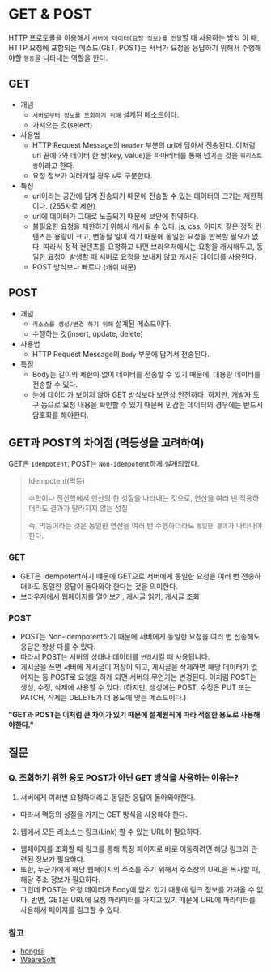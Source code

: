 # GET & POST
HTTP 프로토콜을 이용해서 `서버에 데이터(요청 정보)를 전달`할 때 사용하는 방식
이 때, HTTP 요청에 포함되는 메소드(GET, POST)는 서버가 요청을 응답하기 위해서 수행해야할 `행동`을 나타내는 역할을 한다.

## GET
- 개념
  - `서버로부터 정보를 조회하기 위해` 설계된 메소드이다.
  - 가져오는 것(select)
- 사용법
  - HTTP Request Message의 `Header` 부분의 url에 담아서 전송된다. 이처럼 url 끝에 ?와 데이터 한 쌍(key, value)을 파마리터를 통해 넘기는 것을 `쿼리스트링`이라고 한다.
  - 요청 정보가 여러개일 경우 `&`로 구분한다.
- 특징
  - url이라는 공간에 담겨 전송되기 때문에 전송할 수 있는 데이터의 크기는 제한적이다. (255자로 제한)
  - url에 데이터가 그대로 노출되기 때문에 보안에 취약하다.
  - 불필요한 요청을 제한하기 위해서 캐시될 수 있다. js, css, 이미지 같은 정적 컨텐츠는 용량이 크고, 변동될 일이 적기 때문에 동일한 요청을 반복할 필요가 없다. 따라서 정적 컨텐츠를 요청하고 나면 브라우저에서는 요청을 캐시해두고, 동일한 요청이 발생할 때 서버로 요청을 보내지 않고 캐시된 데이터를 사용한다.
  - POST 방식보다 빠르다.(캐쉬 때문)

## POST
- 개념
  - `리소스를 생성/변경 하기 위해` 설계된 메소드이다.
  - 수행하는 것(insert, update, delete)
- 사용법
  - HTTP Request Message의 `Body` 부분에 담겨서 전송된다. 
- 특징
  - Body는 길이의 제한이 없이 데이터를 전송할 수 있기 때문에, 대용량 데이터를 전송할 수 있다.
  - 눈에 데이터가 보이지 않아 GET 방식보다 보안상 안전하다. 하지만, 개발자 도구 등으로 요청 내용을 확인할 수 있기 때문에 민감한 데이터의 경우에는 반드시 암호화를 해야한다.


## GET과 POST의 차이점 (멱등성을 고려하여)
GET은 `Idempotent`, POST는 `Non-idempotent`하게 설계되었다.  
> Idempotent(멱등)
>
> 수학이나 전산학에서 연산의 한 성질을 나타내는 것으로, 연산을 여러 번 적용하더라도 결과가 달라지지 않는 성질
>
> 즉, 멱등이라는 것은 동일한 연산을 여러 번 수행하더라도 `동일한 결과`가 나타나야 한다.


### GET
- GET은 Idempotent하기 떄문에 GET으로 서버에게 동일한 요청을 여러 번 전송하더라도 동일한 응답이 돌아와야 한다는 것을 의미한다.
- 브라우저에서 웹페이지를 열어보기, 게시글 읽기, 게시글 조회

### POST
- POST는 Non-idempotent하기 때문에 서버에게 동일한 요청을 여러 번 전송해도 응답은 항상 다를 수 있다. 
- 따라서 POST는 서버의 상태나 데이터를 `변경`시킬 때 사용됩니다. 
- 게시글을 쓰면 서버에 게시글이 저장이 되고, 게시글을 삭제하면 해당 데이터가 없어지는 등 POST로 요청을 하게 되면 서버의 무언가는 변경된다. 이처럼 POST는 생성, 수정, 삭제에 사용할 수 있다. (하지만, 생성에는 POST, 수정은 PUT 또는 PATCH, 삭제는 DELETE가 더 용도에 맞는 메소드이다.)




**"GET과 POST는 이처럼 큰 차이가 있기 때문에 설계원칙에 따라 적절한 용도로 사용해야한다."**





## 질문
### Q. 조회하기 위한 용도 POST가 아닌 GET 방식을 사용하는 이유는?
1. 서버에게 여러번 요청하더라고 동일한 응답이 돌아와야한다.
  - 따라서 멱등의 성질을 가지는 GET 방식을 사용해야 한다.
2. 웹에서 모든 리소스는 링크(Link) 할 수 있는 URL이 필요하다.
  - 웹페이지를 조회할 때 링크를 통해 특정 페이지로 바로 이동하려면 해당 링크와 관련된 정보가 필요하다. 
  - 또한, 누군가에게 해당 웹페이지의 주소를 주기 위해서 주소창의 URL을 복사할 때, 해당 주소 정보가 필요하다. 
  - 그런데 POST는 요청 데이터가 Body에 담겨 있기 때문에 링크 정보를 가져올 수 없다. 반면, GET은 URL에 요청 파라미터를 가지고 있기 때문에 URL에 파라미터를 사용해서 페이지를 링크할 수 있다.




### 참고
- [hongsii](https://hongsii.github.io/2017/08/02/what-is-the-difference-get-and-post/)
- [WeareSoft](https://github.com/WeareSoft/tech-interview/blob/master/contents/network.md#http%EC%99%80-https)